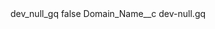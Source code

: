 <?xml version="1.0" encoding="UTF-8"?>
<CustomMetadata xmlns="http://soap.sforce.com/2006/04/metadata" xmlns:xsi="http://www.w3.org/2001/XMLSchema-instance" xmlns:xsd="http://www.w3.org/2001/XMLSchema">
    <label>dev_null_gq</label>
    <protected>false</protected>
    <values>
        <field>Domain_Name__c</field>
        <value xsi:type="xsd:string">dev-null.gq</value>
    </values>
</CustomMetadata>
